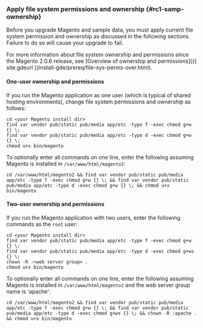 <div markdown="1">

### Apply file system permissions and ownership {#rc1-samp-ownership}
Before you upgrade Magento and sample data, you must apply current file system permission and ownership as discussed in the following sections. Failure to do so will cause your upgrade to fail.

For more information about file system ownership and permissions since the Magento 2.0.6 release, see [Overview of ownership and permissions]({{ site.gdeurl }}install-gde/prereq/file-sys-perms-over.html).

#### One-user ownership and permissions
If you run the Magento application as one user (which is typical of shared hosting environments), change file system permissions and ownership as follows:

	cd <your Magento install dir>
	find var vendor pub/static pub/media app/etc -type f -exec chmod g+w {} \;
	find var vendor pub/static pub/media app/etc -type d -exec chmod g+w {} \;
	chmod u+x bin/magento

To optionally enter all commands on one line, enter the following assuming Magento is installed in `/var/www/html/magento2`:

	cd /var/www/html/magento2 && find var vendor pub/static pub/media app/etc -type f -exec chmod g+w {} \; && find var vendor pub/static pub/media app/etc -type d -exec chmod g+w {} \; && chmod u+x bin/magento

#### Two-user ownership and permissions
If you run the Magento application with two users, enter the following commands as the `root` user:

	cd <your Magento install dir>
	find var vendor pub/static pub/media app/etc -type f -exec chmod g+w {} \;
	find var vendor pub/static pub/media app/etc -type d -exec chmod g+ws {} \;
	chown -R :<web server group> .
	chmod u+x bin/magento

To optionally enter all commands on one line, enter the following assuming Magento is installed in `/var/www/html/magento2` and the web server group name is 'apache':

	cd /var/www/html/magento2 && find var vendor pub/static pub/media app/etc -type f -exec chmod g+w {} \; && find var vendor pub/static pub/media app/etc -type d -exec chmod g+ws {} \; && chown -R :apache . && chmod u+x bin/magento
 